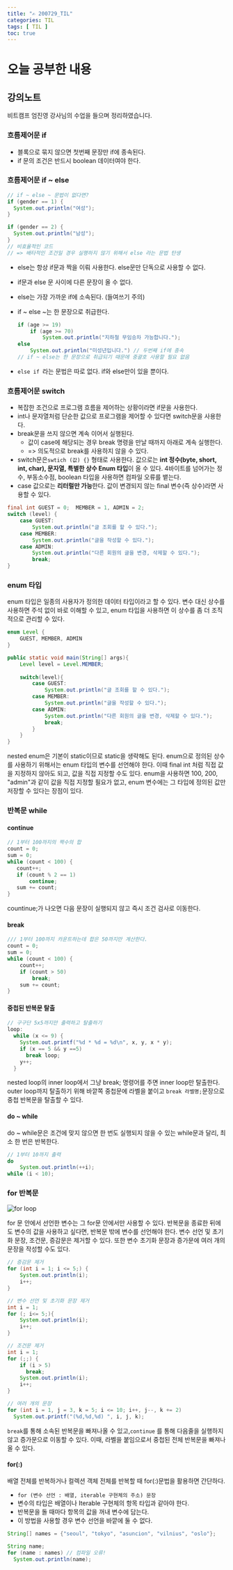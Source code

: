 ```yaml
---
title: "✍ 200729_TIL"
categories: TIL
tags: [ TIL ]
toc: true
---
```


# 오늘 공부한 내용

## 강의노트
비트캠프 엄진영 강사님의 수업을 들으며 정리하였습니다.

### 흐름제어문 if 

- 블록으로 묶지 않으면 첫번째 문장만 if에 종속된다. 
- if  문의 조건은 반드시 boolean 데이터여야 한다. 

### 흐름제어문 if ~ else 
```java
// if ~ else ~ 문법이 없다면?
if (gender == 1) {  
  System.out.println("여성"); 
} 

if (gender == 2) {
  System.out.println("남성");
}
// 비효율적인 코드
// => 배타적인 조건일 경우 실행하지 않기 위해서 else 라는 문법 탄생
```
- else는 항상 if문과 짝을 이뤄 사용한다. else문만 단독으로 사용할 수 없다.

- if문과 else 문 사이에 다른 문장이 올 수 없다.

- else는 가장 가까운  if에 소속된다. (들여쓰기 주의)

- if ~ else ~는 한 문장으로 취급한다.

  ```java
  if (age >= 19)
      if (age >= 70)
          System.out.println("지하철 무임승차 가능합니다.");
  else
      System.out.println("미성년입니다.") // 두번째 if에 종속
  // if ~ else는 한 문장으로 취급되기 때문에 중괄호 사용할 필요 없음
  ```
- `else if `라는 문법은 따로 없다. if와 else만이 있을 뿐이다. 



### 흐름제어문 switch

- 복잡한 조건으로 프로그램 흐름을 제어하는 상황이라면 if문을 사용한다.
- int나 문자열처럼 단순한 값으로 프로그램을 제어할 수 있다면 switch문을 사용한다.
- break문을 쓰지 않으면 계속 이어서 실행된다.
  - 값이 case에 해당되는 경우 break 명령을 만날 때까지 아래로 계속 실행한다. 
  - => 의도적으로 break를 사용하지 않을 수 있다. 
- switch문은`swtich (값) {}` 형태로 사용한다. 값으로는 **int 정수(byte, short, int, char), 문자열, 특별한 상수 Enum 타입**이 올 수 있다. 4바이트를 넘어가는 정수, 부동소수점, boolean 타입을 사용하면 컴파일 오류를 뱉는다. 
- case 값으로는 **리터럴만 가능**한다. 값이 변경되지 않는 final 변수(즉 상수)라면 사용할 수 있다.

```java
final int GUEST = 0;  MEMBER = 1, ADMIN = 2;
switch (level) {
    case GUEST:
        System.out.println("글 조회를 할 수 있다.");
    case MEMBER:
        System.out.println("글을 작성할 수 있다.");
    case ADMIN:
        System.out.println("다른 회원의 글을 변경, 삭제할 수 있다.");
        break;
}
```



### enum 타입

enum 타입은 일종의 사용자가 정의한 데이터 타입이라고 할 수 있다. 변수 대신 상수를 사용하면 주석 없이 바로 이해할 수 있고, enum 타입을 사용하면 이 상수를 좀 더 조직적으로 관리할 수 있다.

```java
enum Level {
    GUEST, MEMBER, ADMIN
}

public static void main(String[] args){
    Level level = Level.MEMBER;
    
    switch(level){
        case GUEST:
            System.out.println("글 조회를 할 수 있다.");
        case MEMBER:
            System.out.println("글을 작성할 수 있다.");
        case ADMIN:
            System.out.println("다른 회원의 글을 변경, 삭제할 수 있다.");
            break;
    	}
    }
}
```

nested enum은 기본이 static이므로 static을 생략해도 된다. enum으로 정의된 상수를 사용하기 위해서는 enum 타입의 변수를 선언해야 한다. 이때 final int 처럼 직접 값을 지정하지 않아도 되고, 값을 직접 지정할 수도 있다. enum을 사용하면 100, 200, "admin"과 같이 값을 직접 지정할 필요가 없고, enum 변수에는 그 타입에 정의된 값만 저장할 수 있다는 장점이 있다.



### 반복문 while

#### continue

 ```java
// 1부터 100까지의 짝수의 합
count = 0;
sum = 0;
while (count < 100) {
    count++;
    if (count % 2 == 1)
        continue;
    sum += count;
}
 ```

countinue;가 나오면 다음 문장이 실행되지 않고 즉시 조건 검사로 이동한다.

#### break

```java
/// 1부터 100까지 카운트하는데 합은 50까지만 계산한다.
count = 0;
sum = 0;
while (count < 100) {
    count++;
    if (count > 50)
        break;
    sum += count;
}
```

####  중첩된 반복문 탈출

```java
// 구구단 5x5까지만 출력하고 탈출하기
loop:
  while (x <= 9) {
    System.out.printf("%d * %d = %d\n", x, y, x * y);
    if (x == 5 && y ==5)
      break loop;
    y++;
  }
```

nested  loop의 inner loop에서 그냥 break; 명령어를 주면 inner loop만 탈출한다. outer loop까지 탈출하기 위해 바깥쪽 중첩문에 라벨을 붙이고 `break 라벨명;`문장으로 중첩 반복문을 탈출할 수 있다.

#### do ~ while

do ~ while문은 조건에 맞지 않으면 한 번도 실행되지 않을 수 있는 while문과 달리, 최소 한 번은 반복한다. 

```java
// 1부터 10까지 출력
do
    System.out.println(++i);
while (i < 10);
```

### for 반복문

![for loop](https://user-images.githubusercontent.com/50407047/89239817-42c46780-d635-11ea-9398-9c8bd9fe10f0.jpg)

for 문 안에서 선언한 변수는 그 for문 안에서만 사용할 수 있다. 반복문을 종료한 뒤에도 변수의 값을 사용하고 싶다면, 반복문 밖에 변수를 선언해야 한다. 변수 선언 및 초기화 문장, 조건문, 증감문은 제거할 수 있다. 또한 변수 초기화 문장과 증가문에 여러 개의 문장을 작성할 수도 있다. 

```java
// 증감문 제거
for (int i = 1; i <= 5;) {
    System.out.println(i);
    i++;
}

// 변수 선언 및 초기화 문장 제거
int i = 1;
for (; i<= 5;){
    System.out.println(i);
    i++;
}

// 조건문 제거
int i = 1;
for (;;) {
    if (i > 5)
      break;
    System.out.println(i);
    i++;
}

// 여러 개의 문장
for (int i = 1, j = 3, k = 5; i <= 10; i++, j--, k += 2)
  System.out.printf("(%d,%d,%d) ", i, j, k);
```

`break`를 통해 소속된 반복문을 빠져나올 수 있고,`continue` 를 통해  다음줄을 실행하지 않고 증가문으로 이동할 수 있다. 이때, 라벨을 붙임으로서 중첩된 전체 반복문을 빠져나올 수 있다. 

#### for(:)

배열 전체를 반복하거나 컬렉션 객체 전체를 반복할 때  for(:)문법을 활용하면 간단하다. 

- `for (변수 선언 : 배열, iterable 구현체의 주소) 문장`
- 변수의 타입은 배열이나 Iterable 구현체의 항목 타입과 같아야 한다.
- 반복문을 돌 때마다 항목의 값을 꺼내 변수에 담는다. 
- 이 방법을 사용할 경우 변수 선언을 바깥에 둘 수 없다.

```java
String[] names = {"seoul", "tokyo", "asuncion", "vilnius", "oslo"};

String name;
for (name : names) // 컴파일 오류!
  System.out.println(name);
```

